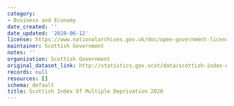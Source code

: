 ```yaml
---
category:
- Business and Economy
date_created: ''
date_updated: '2020-06-12'
license: https://www.nationalarchives.gov.uk/doc/open-government-licence/version/3/
maintainer: Scottish Government
notes: ''
organization: Scottish Government
original_dataset_link: http://statistics.gov.scot/data/scottish-index-of-multiple-deprivation
records: null
resources: []
schema: default
title: Scottish Index Of Multiple Deprivation 2020
---
```

